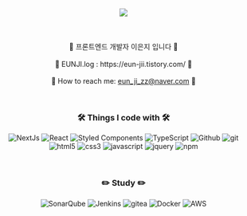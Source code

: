 

<h1 align="center">
  <a href="https://git.io/typing-svg">
    <img src="https://readme-typing-svg.herokuapp.com/?font=Martian+Mono&weight=500&size=30&duration=4000&pause=1000&color=113CB5&center=true&vCenter=true&width=600&lines=🖤🤍+Hi,+there+!+🖤🤍;I+am+Eun_Ji+🐥🍀;Nice+to+meet+U+!+💙">
  </a>
</h1>

<br>
<p align="center">
  💜 프론트엔드 개발자 이은지 입니다 💜
  <br>
  <br>
  🍓 EUNJI.log : https://eun-jii.tistory.com/ 🍓
  <br>
  <br>
   🌿 How to reach me: <a href="mailto: eun_ji_zz@naver.com">eun_ji_zz@naver.com</a> 🌿
</p>
<br>

<h3 align="center">🛠 Things I code with 🛠</h3>
<p width=200 align="center">
<img alt="NextJs" src="https://img.shields.io/badge/-NextJs-000000?style=flat-square&logo=next&logoColor=ffffff" />
 <img alt="React" src="https://img.shields.io/badge/-React-45b8d8?style=flat-square&logo=react&logoColor=white" />
  <img alt="Styled Components" src="https://img.shields.io/badge/-Styled_Components-db7092?style=flat-square&logo=styled-components&logoColor=white" />
  <img alt="TypeScript" src="https://img.shields.io/badge/-TypeScript-007ACC?style=flat-square&logo=typescript&logoColor=white" />
  <img alt="Github" src="https://img.shields.io/badge/-Github-181717?style=flat&logo=GitHub&logoColor=white" />
  <img alt="git" src="https://img.shields.io/badge/-Git-F05032?style=flat-square&logo=git&logoColor=white" />
   <br>
  <img alt="html5" src="https://img.shields.io/badge/-HTML5-E34F26?style=flat-square&logo=html5&logoColor=white" />
  <img alt="css3" src="https://img.shields.io/badge/-CSS3-8DD6F9?style=flat-square&logo=css3&logoColor=white" />
  <img alt="javascript" src="https://img.shields.io/badge/-javaScript-de9d27?style=flat-square&logo=javascript&logoColor=white" />
  <img alt="jquery" src="https://img.shields.io/badge/-jQuery-0865a7?style=flat-square&logo=jquery&logoColor=white" />
  <img alt="npm" src="https://img.shields.io/badge/-NPM-CB3837?style=flat-square&logo=npm&logoColor=white" />
 
</p>
<br>
<h3 align="center">✏️ Study ✏️</h3>
<p align="center">
  <img alt="SonarQube" src="https://img.shields.io/badge/-sonarQube-abcce3?style=flat-square&logo=sonarqube&logoColor=ffffff" />
  <img alt="Jenkins" src="https://img.shields.io/badge/-Jenkins-d2d2d2?style=flat-square&logo=jenkins&logoColor=black" />
  <img alt="gitea" src="https://img.shields.io/badge/-Gitea-5d9425?style=flat-square&logo=gitea&logoColor=white" />
  <img alt="Docker" src="https://img.shields.io/badge/-Docker-46a2f1?style=flat-square&logo=docker&logoColor=white" />
  <img alt="AWS" src="https://img.shields.io/badge/-AWS-E32F3E?style=flat-square&logo=Amazon AWS&logoColor=white" />
</p>
<br>
</p>
